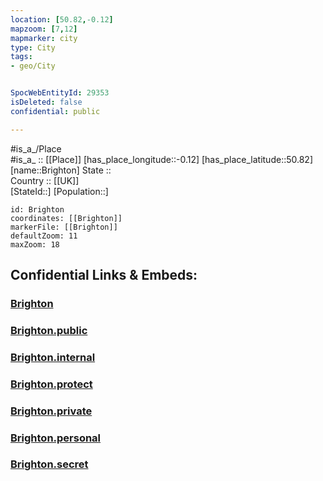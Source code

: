 ```yaml
---
location: [50.82,-0.12] 
mapzoom: [7,12] 
mapmarker: city 
type: City
tags:
- geo/City


SpocWebEntityId: 29353
isDeleted: false
confidential: public

---
```

#is_a_/Place  
#is_a_ :: [[Place]] 
[has_place_longitude::-0.12] 
[has_place_latitude::50.82] 
[name::Brighton] 
State ::  
Country :: [[UK]]  
[StateId::] 
[Population::] 



```leaflet
id: Brighton
coordinates: [[Brighton]] 
markerFile: [[Brighton]] 
defaultZoom: 11 
maxZoom: 18
```


## Confidential Links & Embeds: 

### [Brighton](/_Standards/Earth/Continent/Europe/Europe~North/UK/England/Regions~England/South_East_England/Brighton_and_Hove/cities~Brighton_and_Hove/Brighton.md) 

### [Brighton.public](/_public/Earth/Continent/Europe/Europe~North/UK/England/Regions~England/South_East_England/Brighton_and_Hove/cities~Brighton_and_Hove/Brighton.public.md) 

### [Brighton.internal](/_internal/Earth/Continent/Europe/Europe~North/UK/England/Regions~England/South_East_England/Brighton_and_Hove/cities~Brighton_and_Hove/Brighton.internal.md) 

### [Brighton.protect](/_protect/Earth/Continent/Europe/Europe~North/UK/England/Regions~England/South_East_England/Brighton_and_Hove/cities~Brighton_and_Hove/Brighton.protect.md) 

### [Brighton.private](/_private/Earth/Continent/Europe/Europe~North/UK/England/Regions~England/South_East_England/Brighton_and_Hove/cities~Brighton_and_Hove/Brighton.private.md) 

### [Brighton.personal](/_personal/Earth/Continent/Europe/Europe~North/UK/England/Regions~England/South_East_England/Brighton_and_Hove/cities~Brighton_and_Hove/Brighton.personal.md) 

### [Brighton.secret](/_secret/Earth/Continent/Europe/Europe~North/UK/England/Regions~England/South_East_England/Brighton_and_Hove/cities~Brighton_and_Hove/Brighton.secret.md)

